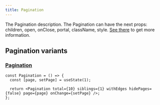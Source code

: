 ```yaml
---
title: Pagination
---
```


The Pagination description.
The Pagination can have the next props: children, open, onClose, portal, className, style. [See there](/storybook/?path=/docs/core-pagination--docs) to get more information.

## Pagination variants

### [Pagination](/storybook/?path=/story/core-pagination--default-pagination)

```tsx
const Pagination = () => {
  const [page, setPage] = useState(1);

  return <Pagination total={10} siblings={1} withEdges hidePages={false} page={page} onChange={setPage} />;
};
```
